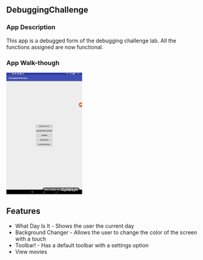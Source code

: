 ## DebuggingChallenge

### App Description

This app is a debugged form of the debugging challenge lab. All the functions assigned are now functional. 

### App Walk-though

<img src="https://github.com/leviwp48/CodePath-Lab3/blob/master/codePathLab3.gif" width=200><br>

## Features

* What Day Is It - Shows the user the current day
* Background Changer - Allows the user to change the color of the screen with a touch
* Toolbar! - Has a default toolbar with a settings option
* View movies
